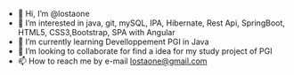 - 👋 Hi, I’m @lostaone
- 👀 I’m interested in java, git, mySQL, IPA, Hibernate, Rest Api, SpringBoot, HTML5, CSS3,Bootstrap, SPA with Angular 
- 🌱 I’m currently learning Develloppement PGI in Java
- 💞️ I’m looking to collaborate for find a idea for my study project of PGI
- 📫 How to reach me by e-mail lostaone@gmail.com

<!---
lostaone/lostaone is a ✨ special ✨ repository because its `README.md` (this file) appears on your GitHub profile.
You can click the Preview link to take a look at your changes.
--->
